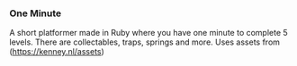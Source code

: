 ### One Minute

A short platformer made in Ruby where you have one minute to complete 5 levels. There are collectables, traps, springs and more. Uses assets from (https://kenney.nl/assets)
